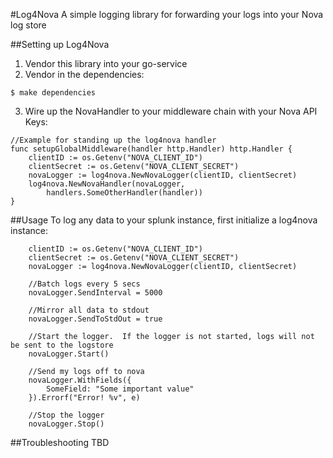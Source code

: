 #Log4Nova
A simple logging library for forwarding your logs into your Nova log store

##Setting up Log4Nova
1. Vendor this library into your go-service
2. Vendor in the dependencies:
```
$ make dependencies
``` 
3. Wire up the NovaHandler to your middleware chain with your Nova API Keys:
```
//Example for standing up the log4nova handler
func setupGlobalMiddleware(handler http.Handler) http.Handler {
	clientID := os.Getenv("NOVA_CLIENT_ID")
	clientSecret := os.Getenv("NOVA_CLIENT_SECRET")
	novaLogger := log4nova.NewNovaLogger(clientID, clientSecret)
    log4nova.NewNovaHandler(novaLogger,
        handlers.SomeOtherHandler(handler))
}
``` 

##Usage
To log any data to your splunk instance, first initialize a log4nova instance:
```
	clientID := os.Getenv("NOVA_CLIENT_ID")
	clientSecret := os.Getenv("NOVA_CLIENT_SECRET")
	novaLogger := log4nova.NewNovaLogger(clientID, clientSecret)
	
	//Batch logs every 5 secs
	novaLogger.SendInterval = 5000
	
	//Mirror all data to stdout
	novaLogger.SendToStdOut = true
	
	//Start the logger.  If the logger is not started, logs will not be sent to the logstore
	novaLogger.Start()
	
	//Send my logs off to nova
	novaLogger.WithFields({
	    SomeField: "Some important value"    
    }).Errorf("Error! %v", e)
    
    //Stop the logger
    novaLogger.Stop()

```

##Troubleshooting
TBD